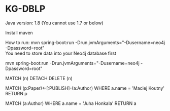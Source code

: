 # KG-DBLP
Java version: 1.8 (You cannot use 1.7 or below)

Install maven 

How to run: mvn spring-boot:run -Drun.jvmArguments="-Dusername=neo4j -Dpassword=root"  
You need to store data into your Neo4j database first


mvn spring-boot:run -Drun.jvmArguments="-Dusername=neo4j -Dpassword=root"

MATCH (n) DETACH DELETE (n)

MATCH (p:Paper)<-[:PUBLISH]-(a:Author) WHERE a.name = 'Maciej Koutny' RETURN p

MATCH (a:Author) WHERE a.name = 'Juha Honkala' RETURN a